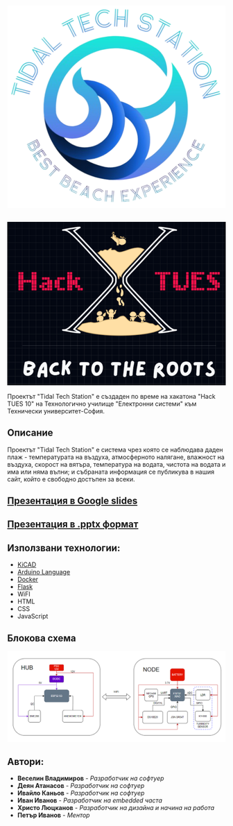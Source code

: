 <p align="center">
  <img src="https://github.com/Veselin-Vladimirov/The-warrior-project/blob/main/Pictures/Logos/TTS/Biglogo.png">
</p>

## 

<p align="center">
  <img src="https://github.com/Veselin-Vladimirov/The-warrior-project/blob/main/Pictures/Logos/Hactues/hacktueslogo.png">
</p>
Проектът "Tidal Tech Station" е създаден по време на хакатона "Hack TUES 10" на Технологично училище "Електронни системи" към Технически университет-София.

## **Описание**
Проектът "Tidal Tech Station" е система чрез която се наблюдава даден плаж - температурата на въздуха, атмосферното налягане, влажност на въздуха, скорост на вятъра, температура на водата, чистота на водата и има или няма вълни; и събраната информация се публикува в нашия сайт, който е свободно достъпен за всеки.
## [**Презентация в Google slides**](https://docs.google.com/presentation/d/1cKiTOADCZPagQmeAAJeUZXO_-x_YprM0Y-GjXIIyUOQ/edit?usp=sharing)
## [**Презентация в .pptx формат**](https://docs.google.com/presentation/d/1cKiTOADCZPagQmeAAJeUZXO_-x_YprM0Y-GjXIIyUOQ/edit?usp=sharing)
## **Използвани технологии:**
- [KiCAD](https://www.kicad.org/)
- [Arduino Language](https://forum.arduino.cc/t/what-is-the-language-you-type-in-the-arduino-ide/45601)
- [Docker](https://www.docker.com/)
- [Flask](https://flask.palletsprojects.com/en/3.0.x/)
- WiFI
- HTML
- CSS
- JavaScript
## **Блокова схема**
![image](https://github.com/Veselin-Vladimirov/The-warrior-project/blob/main/Schematics/BlockScheme.png)

## **Автори:**
- **Веселин Владимиров** - *Разработчик на софтуер*
- **Деян Атанасов** - *Разработчик на софтуер*
- **Ивайло Каньов** - *Разработчик на софтуер*
- **Иван Иванов** - *Разработчик на embedded часта*
- **Христо Люцканов** - *Разработчик на дизайна и начина на работа*
- **Петър Иванов** - *Ментор*

